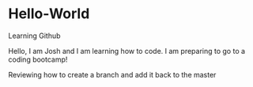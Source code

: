 # Hello-World
Learning Github

Hello, I am Josh and I am learning how to code. I am preparing to go to a coding bootcamp! 

Reviewing how to create a branch and add it back to the master
